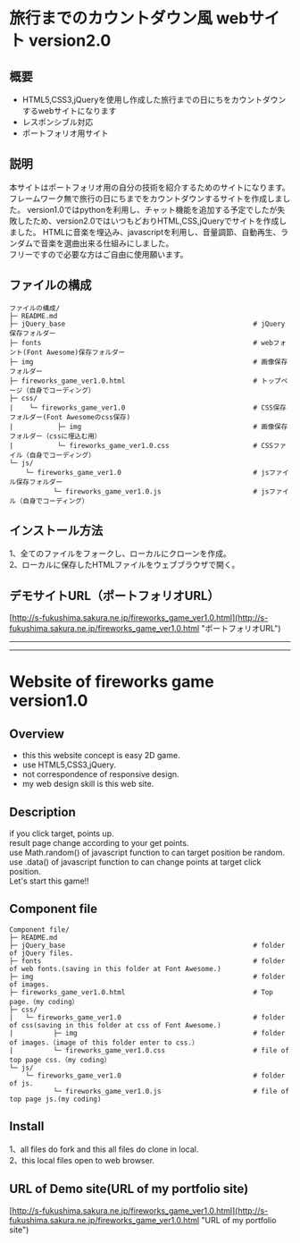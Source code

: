 # 旅行までのカウントダウン風 webサイト version2.0
## 概要
* HTML5,CSS3,jQueryを使用し作成した旅行までの日にちをカウントダウンするwebサイトになります
* レスポンシブル対応
* ポートフォリオ用サイト
## 説明
本サイトはポートフォリオ用の自分の技術を紹介するためのサイトになります。   
フレームワーク無で旅行の日にちまでをカウントダウンするサイトを作成しました。
version1.0ではpythonを利用し、チャット機能を追加する予定でしたが失敗したため、version2.0ではいつもどおりHTML,CSS,jQueryでサイトを作成しました。 
HTMLに音楽を埋込み、javascriptを利用し、音量調節、自動再生、ランダムで音楽を選曲出来る仕組みにしました。  
フリーですので必要な方はご自由に使用願います。   
## ファイルの構成
```
ファイルの構成/
├─ README.md
├─ jQuery_base                                               # jQuery保存フォルダー
├─ fonts                                                     # webフォント(Font Awesome)保存フォルダー
├─ img                                                       # 画像保存フォルダー
├─ fireworks_game_ver1.0.html                                # トップページ（自身でコーディング）
├─ css/
|    └─ fireworks_game_ver1.0                                # CSS保存フォルダー(Font Awesomeのcss保存)
|           ├─ img                                           # 画像保存フォルダー（cssに埋込む用）
|           └─ fireworks_game_ver1.0.css                     # CSSファイル（自身でコーディング）
└─ js/
    └─ fireworks_game_ver1.0                                 # jsファイル保存フォルダー
           └─ fireworks_game_ver1.0.js                       # jsファイル（自身でコーディング）   
```
## インストール方法
1、全てのファイルをフォークし、ローカルにクローンを作成。  
2、ローカルに保存したHTMLファイルをウェブブラウザで開く。  
## デモサイトURL（ポートフォリオURL）
[http://s-fukushima.sakura.ne.jp/fireworks_game_ver1.0.html](http://s-fukushima.sakura.ne.jp/fireworks_game_ver1.0.html "ポートフォリオURL")

***
***

# Website of fireworks game version1.0
## Overview
* this this website concept is easy 2D game.
* use HTML5,CSS3,jQuery.
* not correspondence of responsive design.
* my web design skill is this web site.
## Description
if you click target, points up.  
result page change according to your get points.  
use Math.random() of javascript function to can target position be random.  
use .data() of javascript function to can change points at target click position.  
Let's start this game!!
## Component file
```
Component file/
├─ README.md
├─ jQuery_base                                               # folder of jQuery files.
├─ fonts                                                     # folder of web fonts.(saving in this folder at Font Awesome.)
├─ img                                                       # folder of images. 
├─ fireworks_game_ver1.0.html                                # Top page.（my coding）
├─ css/
|   └─ fireworks_game_ver1.0                                 # folder of css(saving in this folder at css of Font Awesome.)
|          ├─ img                                            # folder of images.（image of this folder enter to css.）
|          └─ fireworks_game_ver1.0.css                      # file of top page css.（my coding）
└─ js/
    └─ fireworks_game_ver1.0                                 # folder of js.
           └─ fireworks_game_ver1.0.js                       # file of top page js.(my coding)
```
## Install
1、all files do fork and this all files do clone in local.  
2、this local files open to web browser.  
## URL of Demo site(URL of my portfolio site)
[http://s-fukushima.sakura.ne.jp/fireworks_game_ver1.0.html](http://s-fukushima.sakura.ne.jp/fireworks_game_ver1.0.html "URL of my portfolio site")
